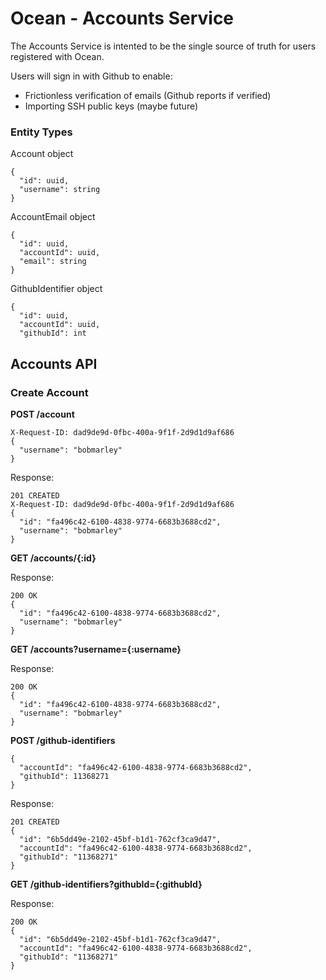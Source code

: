 # Ocean - Accounts Service

The Accounts Service is intented to be the single source of truth for users registered with Ocean. 

Users will sign in with Github to enable:
* Frictionless verification of emails (Github reports if verified)
* Importing SSH public keys (maybe future)

### Entity Types

Account object

```
{
  "id": uuid,
  "username": string
}
```

AccountEmail object

```
{
  "id": uuid,
  "accountId": uuid,
  "email": string
}
```

GithubIdentifier object

```
{
  "id": uuid,
  "accountId": uuid,
  "githubId": int
```

## Accounts API

### Create Account

**POST /account**

```
X-Request-ID: dad9de9d-0fbc-400a-9f1f-2d9d1d9af686
{
  "username": "bobmarley"
}
```

Response:

```
201 CREATED
X-Request-ID: dad9de9d-0fbc-400a-9f1f-2d9d1d9af686
{
  "id": "fa496c42-6100-4838-9774-6683b3688cd2",
  "username": "bobmarley"
}
```

**GET /accounts/{:id}**

Response:

```
200 OK
{
  "id": "fa496c42-6100-4838-9774-6683b3688cd2",
  "username": "bobmarley"
}
```

**GET /accounts?username={:username}**

Response:

```
200 OK
{
  "id": "fa496c42-6100-4838-9774-6683b3688cd2",
  "username": "bobmarley"
}
```

**POST /github-identifiers**

```
{
  "accountId": "fa496c42-6100-4838-9774-6683b3688cd2",
  "githubId": 11368271
}
```

Response:

```
201 CREATED
{
  "id": "6b5dd49e-2102-45bf-b1d1-762cf3ca9d47",
  "accountId": "fa496c42-6100-4838-9774-6683b3688cd2",
  "githubId": "11368271"
}
```

**GET /github-identifiers?githubId={:githubId}**

Response:

```
200 OK
{
  "id": "6b5dd49e-2102-45bf-b1d1-762cf3ca9d47",
  "accountId": "fa496c42-6100-4838-9774-6683b3688cd2",
  "githubId": "11368271"
}
```
